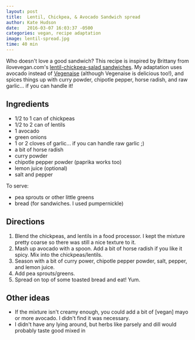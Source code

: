 ```yaml
---
layout: post
title:  Lentil, Chickpea, & Avocado Sandwich spread
author: Kate Hudson
date:   2016-03-07 16:03:37 -0500
categories: vegan, recipe adaptation
image: lentil-spread.jpg
time: 40 min
---
```


Who doesn't love a good sandwich? This recipe is inspired by Brittany from ilovevegan.com's [lentil-chickpea-salad sandwiches](http://www.ilovevegan.com/lentil-chickpea-salad-sandwiches). My adaptation uses avocado instead of [Vegenaise](http://followyourheart.com/vegenaise-family/) (although Vegenaise is delicious too!), and spices things up with curry powder, chipotle pepper, horse radish, and raw garlic... if you can handle it!

## Ingredients

- 1/2 to 1 can of chickpeas
- 1/2 to 2 can of lentils
- 1 avocado
- green onions
- 1 or 2 cloves of garlic... if you can handle raw garlic ;)
- a bit of horse radish
- curry powder
- chipotle pepper powder (paprika works too)
- lemon juice (optional)
- salt and pepper

To serve:

- pea sprouts or other little greens
- bread (for sandwiches. I used pumpernickle)

## Directions

1. Blend the chickpeas, and lentils in a food processor. I kept the mixture pretty coarse so there was still a nice texture to it.
2. Mash up avocado with a spoon. Add a bit of horse radish if you like it spicy. Mix into the chickpeas/lentils.
3. Season with a bit of curry power, chipotle pepper powder, salt, pepper, and lemon juice.
4. Add pea sprouts/greens.
5. Spread on top of some toasted bread and eat! Yum.

## Other ideas

- If the mixture isn't creamy enough, you could add a bit of [vegan] mayo or more avocado. I didn't find it was necessary.
- I didn't have any lying around, but herbs like parsely and dill would probably taste good mixed in
